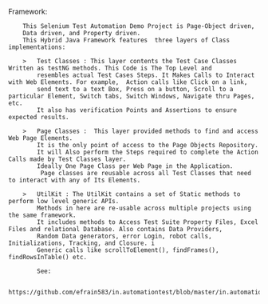  Framework:
 
		This Selenium Test Automation Demo Project is Page-Object driven, 
		Data driven, and Property driven.
 	 	This Hybrid Java Framework features  three layers of Class implementations:
 
 		> 	Test Classes : This layer contents the Test Case Classes Written as testNG methods. This Code is The Top Level and
 		 	resembles actual Test Cases Steps. It Makes Calls to Interact with Web Elements. For example,  Action calls like Click on a link, 
 		 	send text to a text Box, Press on a button, Scroll to a particular Element, Switch tabs, Switch Windows, Navigate thru Pages, etc. 
 		 	It also has verification Points and Assertions to ensure expected results.
 
 		> 	Page Classes :  This layer provided methods to find and access Web Page Elements. 
 			It is the only point of access to the Page Objects Repository.
 		 	It will Also perform the Steps required to complete the Action Calls made by Test Classes layer. 
 		 	Ideally One Page Class per Web Page in the Application.
 			 Page classes are reusable across all Test Classes that need to interact with any of Its Elements. 
 
 		>	UtilKit : The UtilKit contains a set of Static methods to perform low level generic APIs. 
 			Methods in here are re-usable across multiple projects using the same framework.
 		 	It includes methods to Access Test Suite Property Files, Excel Files and relational Database. Also contains Data Providers,
 			Random Data generators, error Login, robot calls, Initializations, Tracking, and Closure. i
 			Generic calls like scrollToElement(), findFrames(), findRowsInTable() etc.
 			
 			See: 
 			
 			https://github.com/efrain583/in.automationtest/blob/master/in.automationtest/doc/FrameworkDiagram.pdf